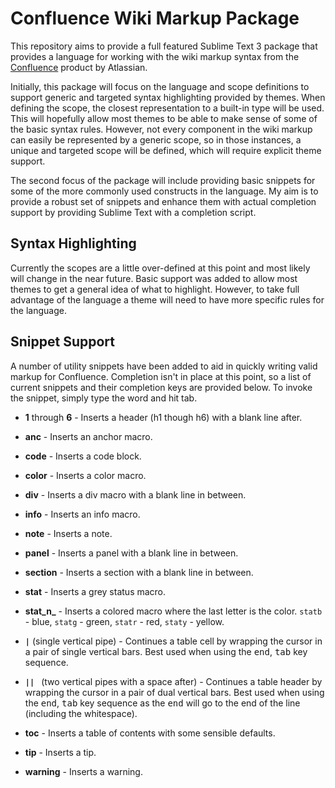 # Confluence Wiki Markup Package

This repository aims to provide a full featured Sublime Text 3 package that
provides a language for working with the wiki markup syntax from the
[Confluence][1] product by Atlassian.

Initially, this package will focus on the language and scope definitions to
support generic and targeted syntax highlighting provided by themes. When
defining the scope, the closest representation to a built-in type will be used.
This will hopefully allow most themes to be able to make sense of some of the
basic syntax rules. However, not every component in the wiki markup can easily
be represented by a generic scope, so in those instances, a unique and targeted
scope will be defined, which will require explicit theme support.

The second focus of the package will include providing basic snippets for some
of the more commonly used constructs in the language. My aim is to provide a
robust set of snippets and enhance them with actual completion support by
providing Sublime Text with a completion script.

## Syntax Highlighting

Currently the scopes are a little over-defined at this point and most likely
will change in the near future. Basic support was added to allow most themes to
get a general idea of what to highlight. However, to take full advantage of the
language a theme will need to have more specific rules for the language.

## Snippet Support

A number of utility snippets have been added to aid in quickly writing valid
markup for Confluence. Completion isn't in place at this point, so a list of
current snippets and their completion keys are provided below. To invoke the
snippet, simply type the word and hit tab.

* **1** through **6** - Inserts a header (h1 though h6) with a blank line
after.
* **anc** - Inserts an anchor macro.
* **code** - Inserts a code block.
* **color** - Inserts a color macro.
* **div** - Inserts a div macro with a blank line in between.
* **info** - Inserts an info macro.
* **note** - Inserts a note.
* **panel** - Inserts a panel with a blank line in between.
* **section** - Inserts a section with a blank line in between.
* **stat** - Inserts a grey status macro.
* **stat_n_** - Inserts a colored macro where the last letter is the color.
`statb` - blue, `statg` - green, `statr` - red, `staty` - yellow.
* **`|`** (single vertical pipe) - Continues a table cell by wrapping the
cursor in a pair of single vertical bars. Best used when using the
<kbd>end</kbd>, <kbd>tab</kbd> key sequence.
* **`|| `** (two vertical pipes with a space after) - Continues a table header
by wrapping the cursor in a pair of dual vertical bars. Best used when using
the <kbd>end</kbd>, <kbd>tab</kbd> key sequence as the <kbd>end</kbd> will go
to the end of the line (including the whitespace).
* **toc** - Inserts a table of contents with some sensible defaults.
* **tip** - Inserts a tip.
* **warning** - Inserts a warning.



  [1]: https://www.atlassian.com/software/confluence/
